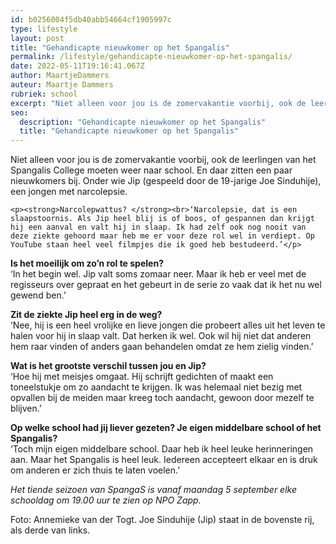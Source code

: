 ```yaml
---
id: b0256004f5db40abb54664cf1905997c
type: lifestyle
layout: post
title: "Gehandicapte nieuwkomer op het Spangalis"
permalink: /lifestyle/gehandicapte-nieuwkomer-op-het-spangalis/
date: 2022-05-11T19:16:41.067Z
author: MaartjeDammers
auteur: Maartje Dammers
rubriek: school
excerpt: "Niet alleen voor jou is de zomervakantie voorbij, ook de leerlingen van het Spangalis College moeten weer naar school. En daar zitten een paar nieuwkomers bij. Onder wie Jip (gespeeld door de 19-jarige Joe Sinduhije), een jongen met narcolepsie.  "
seo:
  description: "Gehandicapte nieuwkomer op het Spangalis"
  title: "Gehandicapte nieuwkomer op het Spangalis"
---
```

Niet alleen voor jou is de zomervakantie voorbij, ook de leerlingen van het Spangalis College moeten weer naar school. En daar zitten een paar nieuwkomers bij. Onder wie Jip (gespeeld door de 19-jarige Joe Sinduhije), een jongen met narcolepsie.  

    <p><strong>Narcolepwattus? </strong><br>‘Narcolepsie, dat is een slaapstoornis. Als Jip heel blij is of boos, of gespannen dan krijgt hij een aanval en valt hij in slaap. Ik had zelf ook nog nooit van deze ziekte gehoord maar heb me er voor deze rol wel in verdiept. Op YouTube staan heel veel filmpjes die ik goed heb bestudeerd.’</p>
<p><strong>Is het moeilijk om zo’n rol te spelen?</strong><br>‘In het begin wel. Jip valt soms zomaar neer. Maar ik heb er veel met de regisseurs over gepraat en het gebeurt in de serie zo vaak dat ik het nu wel gewend ben.’</p>
<p><strong>Zit de ziekte Jip heel erg in de weg?</strong><br>‘Nee, hij is een heel vrolijke en lieve jongen die probeert alles uit het leven te halen voor hij in slaap valt. Dat herken ik wel. Ook wil hij niet dat anderen hem raar vinden of anders gaan behandelen omdat ze hem zielig vinden.’</p>
<p><strong>Wat is het grootste verschil tussen jou en Jip?</strong><br>‘Hoe hij met meisjes omgaat. Hij schrijft gedichten of maakt een toneelstukje om zo aandacht te krijgen. Ik was helemaal niet bezig met opvallen bij de meiden maar kreeg toch aandacht, gewoon door mezelf te blijven.’</p>
<p><strong>Op welke school had jij liever gezeten? Je eigen middelbare school of het Spangalis? </strong><br>‘Toch mijn eigen middelbare school. Daar heb ik heel leuke herinneringen aan. Maar het Spangalis is heel leuk. Iedereen accepteert elkaar en is druk om anderen er zich thuis te laten voelen.’</p>
<p><em>Het tiende seizoen van SpangaS is vanaf maandag 5 september elke schooldag om 19.00 uur te zien op NPO Zapp.</em></p>
<p>Foto: Annemieke van der Togt. Joe Sinduhije (Jip) staat in de bovenste rij, als derde van links.</p>  
